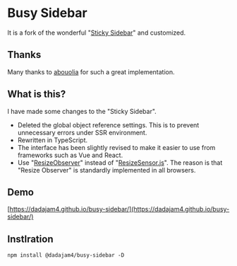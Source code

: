 # Busy Sidebar

It is a fork of the wonderful "[Sticky Sidebar](https://www.npmjs.com/package/sticky-sidebar)" and customized.

## Thanks
Many thanks to [abouolia](https://www.npmjs.com/~abouolia) for such a great implementation.

## What is this?
I have made some changes to the "Sticky Sidebar".  

- Deleted the global object reference settings.
This is to prevent unnecessary errors under SSR environment.
- Rewritten in TypeScript.
- The interface has been slightly revised to make it easier to use from frameworks such as Vue and React.
- Use "[ResizeObserver](https://developer.mozilla.org/ja/docs/Web/API/ResizeObserver)" instead of "[ResizeSensor.js](https://github.com/marcj/css-element-queries/blob/master/src/ResizeSensor.js)". The reason is that "Resize Observer" is standardly implemented in all browsers.

## Demo
[https://dadajam4.github.io/busy-sidebar/](https://dadajam4.github.io/busy-sidebar/)

## Instlration

```
npm install @dadajam4/busy-sidebar -D
```
